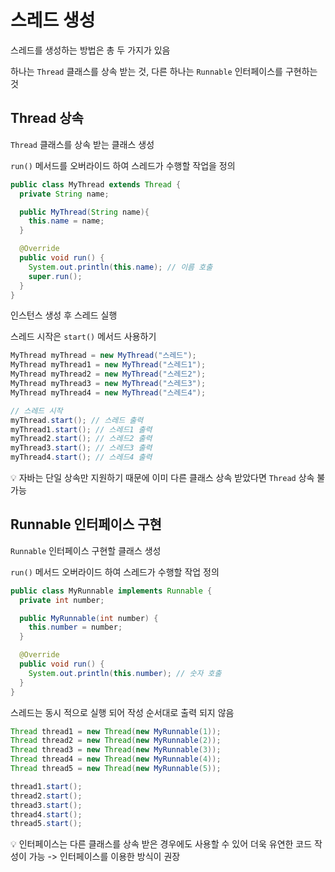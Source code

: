# 스레드 생성

스레드를 생성하는 방법은 총 두 가지가 있음

하나는  `Thread` 클래스를 상속 받는 것, 다른 하나는 `Runnable` 인터페이스를 구현하는 것

## Thread 상속

`Thread` 클래스를 상속 받는 클래스 생성

`run()` 메서드를 오버라이드 하여 스레드가 수행할 작업을 정의

```java
public class MyThread extends Thread {
  private String name;

  public MyThread(String name){
    this.name = name;
  }

  @Override
  public void run() {
    System.out.println(this.name); // 이름 호출
    super.run();
  }
}
```

인스턴스 생성 후 스레드 실행

스레드 시작은 `start()` 메서드 사용하기

```java
MyThread myThread = new MyThread("스레드");
MyThread myThread1 = new MyThread("스레드1");
MyThread myThread2 = new MyThread("스레드2");
MyThread myThread3 = new MyThread("스레드3");
MyThread myThread4 = new MyThread("스레드4");

// 스레드 시작
myThread.start(); // 스레드 출력
myThread1.start(); // 스레드1 출력
myThread2.start(); // 스레드2 출력
myThread3.start(); // 스레드3 출력
myThread4.start(); // 스레드4 출력
```



💡 자바는 단일 상속만 지원하기 때문에 이미 다른 클래스 상속 받았다면 `Thread` 상속 불가능

## Runnable 인터페이스 구현

`Runnable` 인터페이스 구현할 클래스 생성

`run()` 메서드 오버라이드 하여 스레드가 수행할 작업 정의

```java
public class MyRunnable implements Runnable {
  private int number;

  public MyRunnable(int number) {
    this.number = number;
  }

  @Override
  public void run() {
    System.out.println(this.number); // 숫자 호출
  }
}
```

스레드는 동시 적으로 실행 되어 작성 순서대로 출력 되지 않음

```java
Thread thread1 = new Thread(new MyRunnable(1));
Thread thread2 = new Thread(new MyRunnable(2));
Thread thread3 = new Thread(new MyRunnable(3));
Thread thread4 = new Thread(new MyRunnable(4));
Thread thread5 = new Thread(new MyRunnable(5));

thread1.start();
thread2.start();
thread3.start();
thread4.start();
thread5.start();
```



💡 인터페이스는 다른 클래스를 상속 받은 경우에도 사용할 수 있어 더욱 유연한 코드 작성이 가능 -> 인터페이스를 이용한 방식이 권장
